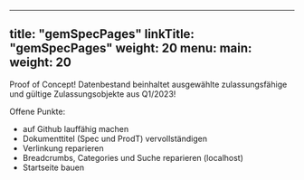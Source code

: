 
---
title: "gemSpecPages"
linkTitle: "gemSpecPages"
weight: 20
menu:
  main:
    weight: 20
---

Proof of Concept!
Datenbestand beinhaltet ausgewählte zulassungsfähige und gültige Zulassungsobjekte aus Q1/2023!

Offene Punkte:
- auf Github lauffähig machen
- Dokumenttitel (Spec und ProdT) vervollständigen
- Verlinkung reparieren
- Breadcrumbs, Categories und Suche reparieren (localhost)
- Startseite bauen
